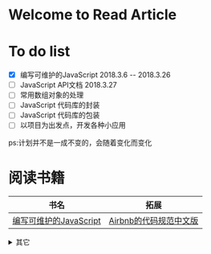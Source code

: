 # Welcome to Read Article


# To do list 

- [x] 编写可维护的JavaScript   2018.3.6 -- 2018.3.26
- [ ] JavaScript API文档   2018.3.27
- [ ] 常用数组对象的处理
- [ ] JavaScript 代码库的封装
- [ ] JavaScript 代码库的包装
- [ ] 以项目为出发点，开发各种小应用

ps:计划并不是一成不变的，会随着变化而变化



# 阅读书籍

| 书名                                                         | 拓展                                                         |
| ------------------------------------------------------------ | ------------------------------------------------------------ |
| [编写可维护的JavaScript](https://github.com/heightzhang/Reading-and-Reality/tree/master/%E7%BC%96%E5%86%99%E5%8F%AF%E7%BB%B4%E6%8A%A4%E4%BB%A3%E7%A0%81) | [Airbnb的代码规范中文版](https://github.com/yuche/javascript) |


<details>
<summary>其它</summary>

* [`Star精选`](https://github.com/heightzhang/Reading-and-Reality/blob/master/Star%E7%B2%BE%E9%80%89.md)
* [`Vue`精选](https://github.com/heightzhang/Reading-and-Reality/blob/master/Vue%E7%B2%BE%E9%80%89.md)
* [`论坛相关`](https://github.com/heightzhang/Reading-and-Reality/blob/master/%E8%AE%BA%E5%9D%9B%E7%9B%B8%E5%85%B3.md)
* [`项目相关`](https://github.com/heightzhang/Reading-and-Reality/blob/master/%E9%A1%B9%E7%9B%AE%E7%9B%B8%E5%85%B3.md)

</details>
